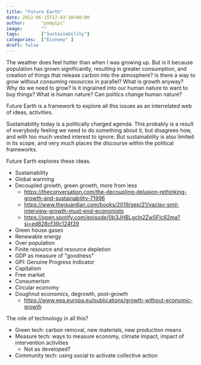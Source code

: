 ```yaml
---
title: "Future Earth"
date: 2022-06-15T17:43:38+08:00
author:      "pompipi"
image:       ""
tags:        ["Sustainability"]
categories:  ["Economy" ]
draft: false
---
```


The weather does feel hotter than when I was growing up. But is it because population has grown significantly, resulting in greater consumption, and creation of things that release carbon into the atmosphere? Is there a way to grow without consuming resources in parallel? What is growth anyway? Why do we need to grow? Is it ingrained into our human nature to want to buy things? What is human nature? Can politics change human nature?

Future Earth is a framework to explore all this issues as an interrelated web of ideas, activities. 

Sustainability today is a politically charged agenda. This probably is a result of everybody feeling we need to do something about it, but disagrees how, and with too much vested interest to ignore. But sustainability is also limited in its scope, and very much places the discourse within the political frameworks.

Future Earth explores these ideas.

- Sustainability
- Global warming
- Decoupled growth, green growth, more from less
  - https://theconversation.com/the-decoupling-delusion-rethinking-growth-and-sustainability-71996
  - https://www.theguardian.com/books/2019/sep/21/vaclav-smil-interview-growth-must-end-economists
  - https://open.spotify.com/episode/0b3JHBLgcln2Zw5Flc62ma?si=ed828cf39c124f29
- Green house gases
- Renewable energy
- Over population
- Finite resource and resource depletion
- GDP as measure of "goodness"
- GPI: Genuine Progress Indicator
- Capitalism
- Free market
- Consumerism
- Circular economy
- Doughnut economics, degrowth, post-growth
  - https://www.eea.europa.eu/publications/growth-without-economic-growth

The role of technology in all this?
- Green tech: carbon removal, new materials, new production means
- Measure tech: ways to measure economy, climate impact, impact of intervention activities
  - Not as developed?
- Community tech: using social to activate collective action